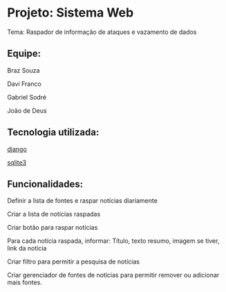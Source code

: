 # Projeto: Sistema Web

Tema: Raspador de informação de ataques e vazamento de dados

## Equipe:

Braz Souza

Davi Franco

Gabriel Sodré

João de Deus

## Tecnologia utilizada:

[django](https://www.djangoproject.com/)

[sqlite3](https://docs.python.org/3/library/sqlite3.html)

## Funcionalidades:

Definir a lista de fontes e raspar notícias diariamente

Criar a lista de notícias raspadas

Criar botão para raspar notícias

Para cada notícia raspada, informar: Título, texto resumo, imagem se tiver, link da notícia

Criar filtro para permitir a pesquisa de notícias

Criar gerenciador de fontes de notícias para permitir remover ou adicionar mais fontes.